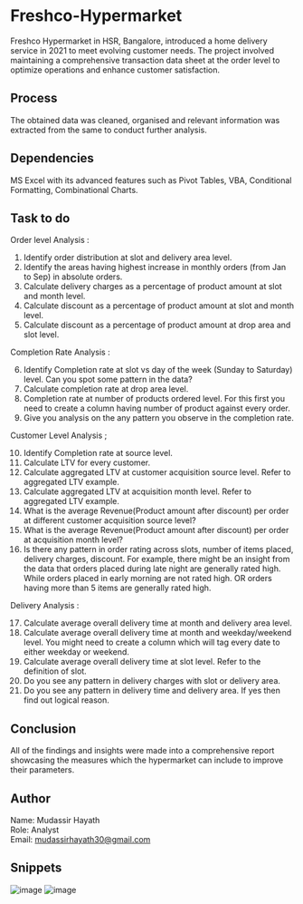 # Freshco-Hypermarket
Freshco Hypermarket in HSR, Bangalore, introduced a home delivery service in 2021 to meet evolving customer needs. The project involved maintaining a comprehensive transaction data sheet at the order level to optimize operations and enhance customer satisfaction.
## Process
The obtained data was cleaned, organised and relevant information was extracted from the same to conduct further analysis.

## Dependencies
MS Excel with its advanced features such as Pivot Tables, VBA, Conditional Formatting, Combinational Charts. </br>

## Task to do
Order level Analysis :

1.    Identify order distribution at slot and delivery area level. </br>
2.    Identify the areas having highest increase in monthly orders (from Jan to Sep) in absolute orders. </br>
3.    Calculate delivery charges as a percentage of product amount at slot and month level.</br>
4.    Calculate discount as a percentage of product amount at slot and month level.</br>
5.    Calculate discount as a percentage of product amount at drop area and slot level.</br>

Completion Rate Analysis :

6.    Identify Completion rate at slot vs day of the week (Sunday to Saturday) level. Can you spot some pattern in the data?</br>
7.    Calculate completion rate at drop area level.</br>
8.    Completion rate at number of products ordered level. For this first you need to create a column having number of product against every order.</br>
9.    Give you analysis on the any pattern you observe in the completion rate.</br>

Customer Level Analysis ;

10.    Identify Completion rate at source level.</br>
11.    Calculate LTV for every customer.</br>
12.    Calculate aggregated LTV at customer acquisition source level. Refer to aggregated LTV example.</br>
13.    Calculate aggregated  LTV at acquisition month level. Refer to aggregated LTV example.</br>
14.    What is the average Revenue(Product amount after discount) per order at different customer acquisition source level?</br>
15.    What is the average Revenue(Product amount after discount) per order at acquisition month level?</br>
16.    Is there any pattern in order rating across slots, number of items placed, delivery charges, discount. For example, there might be an insight from the data that orders placed during late night are generally rated high. While orders placed in early morning are not rated high. OR orders having more than 5 items are generally rated high. </br>

Delivery Analysis :

17.    Calculate average overall delivery time at month and delivery area level.</br>
18.    Calculate average overall delivery time at month and weekday/weekend level. You might need to create a column which will tag every date to either weekday or weekend.</br>
19.    Calculate average overall delivery time at slot level. Refer to the definition of slot.</br>
20.    Do you see any pattern in delivery charges with slot or delivery area.</br>
21.    Do you see any pattern in delivery time and delivery area. If yes then find out logical reason.</br>

## Conclusion
All of the findings and insights were made into a comprehensive report showcasing the measures which the hypermarket can include to improve their parameters.

## Author
Name: Mudassir Hayath</br>
Role: Analyst</br>
Email: mudassirhayath30@gmail.com</br>

## Snippets
![image](https://github.com/muduuuu/Freshco-Hypermarket/assets/108679596/4e5b0f2f-dea9-428d-8cae-da3f153ae838)
![image](https://github.com/muduuuu/Freshco-Hypermarket/assets/108679596/cddd041c-a060-46a5-85ef-beb772930f44)

